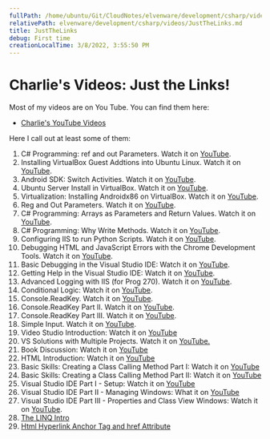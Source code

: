 ```yaml
---
fullPath: /home/ubuntu/Git/CloudNotes/elvenware/development/csharp/videos/JustTheLinks.md
relativePath: elvenware/development/csharp/videos/JustTheLinks.md
title: JustTheLinks
debug: First time
creationLocalTime: 3/8/2022, 3:55:50 PM
---
```


<!-- toc -->
<!-- tocstop -->

Charlie's Videos: Just the Links!
=================================

Most of my videos are on You Tube. You can find them here:

-	[Charlie's YouTube Videos](http://www.youtube.com/user/charliecalvert/videos)

Here I call out at least some of them:

1.  C\# Programming: ref and out Parameters. Watch it on
    [YouTube](http://www.youtube.com/watch?v=8hCgLV6bCho).
2.  Installing VirtualBox Guest Addtions into Ubuntu Linux. Watch it on
    [YouTube](http://youtu.be/QQ_FyMFzk1s).
3.  Android SDK: Switch Activities. Watch it on
    [YouTube](http://youtu.be/r31hTfxUmIs).
4.  Ubuntu Server Install in VirtualBox. Watch it on
    [YouTube](http://youtu.be/ACj-Y6cZRNg).
5.  Virtualization: Installing Androidx86 on VirtualBox. Watch it on
    [YouTube](http://youtu.be/LNgkRhsgzIc).
6.  Reg and Out Parameters. Watch it on
    [YouTube](http://youtu.be/8hCgLV6bCho).
7.  C\# Programming: Arrays as Parameters and Return Values. Watch it on
    [YouTube](http://youtu.be/9VPRVVurRts).
8.  C\# Programming: Why Write Methods. Watch it on
    [YouTube](http://youtu.be/AvrCyTYM2BE).
9.  Configuring IIS to run Python Scripts. Watch it on
    [YouTube](http://youtu.be/7whncKjSXK0).
10. Debugging HTML and JavaScript Errors with the Chrome Development
    Tools. Watch it on [YouTube](http://youtu.be/Y6bIv86Cu7A).
11. Basic Debugging in the Visual Studio IDE: Watch it on
    [YouTube](http://youtu.be/Olc3i8Bc2_4).
12. Getting Help in the Visual Studio IDE: Watch it on
    [YouTube](http://youtu.be/CuonMAMu1CE).
13. Advanced Logging with IIS (for Prog 270). Watch it on
    [YouTube](http://youtu.be/pxJUzPydUyo).
14. Conditional Logic: Watch it on
    [YouTube](http://youtu.be/xNFTubew7rI).
15. Console.ReadKey. Watch it on [YouTube](http://youtu.be/wADLyaBWojE).
16. Console.ReadKey Part II. Watch it on
    [YouTube](http://www.youtube.com/watch?v=sqGHf4b46GE).
17. Console.ReadKey Part III. Watch it on
    [YouTube](http://www.youtube.com/watch?v=5A_T408jBBs).
18. Simple Input. Watch it on
    [YouTube](http://www.youtube.com/watch?v=XFGGGEbEkT4).
19. Video Studio Introduction: Watch it on
    [YouTube](http://youtu.be/Kt2v3ItFTrk)
20. VS Solutions with Multiple Projects. Watch it on
    [YouTube.](http://youtu.be/ja7jh_zKjU4)
21. Book Discussion: Watch it on [YouTube](http://youtu.be/TzZjh1P9f_Q)
22. HTML Introduction: Watch it on
    [YouTube](http://youtu.be/wWHXh2wa8Io)
23. Basic Skills: Creating a Class Calling Method Part I: Watch it on
    [YouTube](http://youtu.be/RA_tt05J-js)
24. Basic Skills: Creating a Class Calling Method Part II: Watch it on
    [YouTube](http://youtu.be/s8Ud9p_AsWE)
25. Visual Studio IDE Part I - Setup: Watch it on
    [YouTube](http://youtu.be/7mBt0iIC7KI)
26. Visual Studio IDE Part II - Managing Windows: What it on
    [YouTube](http://www.youtube.com/watch?v=V1dwIV9Cbww)
27. Visual Studio IDE Part III - Properties and Class View Windows:
    Watch it on [YouTube](http://www.youtube.com/watch?v=FRIUFwiPp-U).
28. [The LINQ Intro](../../database/data/LinqIntroWeb/LinqIntroWeb.html)
29. [Html Hyperlink Anchor Tag and href Attribute](http://youtu.be/oETzvN2HC18)
